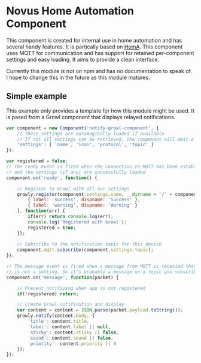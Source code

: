 # Novus Home Automation Component

This component is created for internal use in home automation and has several handy features. It is partically based on [HomA](https://github.com/binarybucks/homA). This component uses MQTT for communication and has support for retained per-component settings and easy loading. It aims to provide a clean interface.

Currently this module is not on npm and has no documentation to speak of. I hope to change this in the future as this module matures.

## Simple example

This example only provides a template for how this module might be used. It is pased from a Growl component that displays relayed notifications.

```js
var component = new Component('notify-growl-component', {
	// These settings are automagically loaded if available
	// If not all settings can be retrieved, the component will emit a 'timeout' event and not continue
	'settings': [ 'name', 'icon', 'protocol', 'topic' ]
});

var registered = false;
// The ready event is fired when the connection to MQTT has been established
// and the settings (if any) are successfully loaded
component.on('ready', function() {

	// Register to Growl with all our settings
	growly.register(component.settings.name, __dirname + '/' + component.settings.icon, [
		{ label: 'success', dispname: 'Success' },
		{ label: 'warning', dispname: 'Warning' }
	], function(err) {
		if(err) return console.log(err);
		console.log('Registered with Growl');
		registered = true;
	});
	
	// Subscribe to the notification topic for this device
	component.mqtt.subscribe(component.settings.topic);
});

// The message event is fired when a message from MQTT is recevied that
// is not a setting. So it's probably a message on a topic you subscribed to
component.on('message', function(packet) {

	// Prevent notifiying when app is not registered
	if(!registered) return;

	// Create Growl notification and display
	var content = content = JSON.parse(packet.payload.toString());
	growly.notify(content.body, {
		'title': content.title,
		'label': content.label || null,
		'sticky': content.sticky || false,
		'sound': content.sound || false,
		'priority': content.priority || 0
	});
});
```